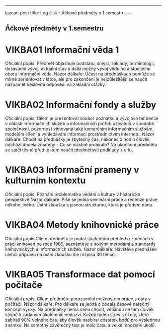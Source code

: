 ---
   layout: post
   title: Log č. 4 - Áčkové předměty v 1.semestru
     ---
   
   ## Áčkové předměty v 1.semestru
  # VIKBA01 Informační věda 1
  Oficiální popis: Předmět objasňuje podstatu, smysl, základy, terminologii, dosavadní vývoj, aktuální stav a další možný vývoj vědního a studijního oboru informační věda.
  Názor dálkaře: Účast na přednáškách pomůže se mírně zorientovat v látce, ale pro zakončení je nejdůležitější se naučit nazpamět heslovité odpovědi na základní otázky.
  
 # VIKBA02 Informační fondy a služby 
 Oficiální popis: Cílem je prezentovat soubor poznatku a vývojové tendence v oblasti informačních služeb a informačních potřeb uživatelů v soudobé společnosti, pozornost věnovaná také komerčním informačním službám, modelům šíření a vyhledávání informací prostřednictvím internetu.
 Názor dálkaře: Chodit na přednášky je zbytečný čas, nakonec z hodin člověk odchází docela zmatený - Co se vlastně probíralo? Na ukončení předmětu se stačí těsně před testem naučit předmětové podklady z elfu.
 
 # VIKBA03 Informační prameny v kulturním kontextu 
 Oficiální popis: Poznání problematiku vědění a kultury v historické perspektivě
 Názor dálkaře: Píše se jedna seminární práce a recenze práce někoho jiného. Ústní zkouška s jasnou strukturou, která je předem dána.
 
 # VIKBA04 Metody knihovnické práce
 Oficiální popis:Cílem předmětu je podat studentům přehled o změnách v práci knihoven po roce 1989, seznámit je s novými metodami a standardy knihovnických a informačních služeb.
 Názor dálkaře: Návštěva přednášek ulehčí přípravu na ústní zkoušku dle rozpisu 30 témat. 
 
 # VIKBA05 Transformace dat pomocí počítače
 Oficiální popis: Cílem předmětu porozumění možnostem práce s daty v počítači.
 Názor dálkaře: Pro dálkaře se jedná o docela časově náročný koncept výuky. Na přednášky nemá cenu chodit, většinou se tam člověk stejně k zadaným úkolůmnic nedozví. Každý týden stres s úkoly, které zabírají 90% volného čas, aby člověk nasbíral dostatek bodů pro výslednou známku. Na samotný závěrečný test je málo času a velké množství úkolů.
